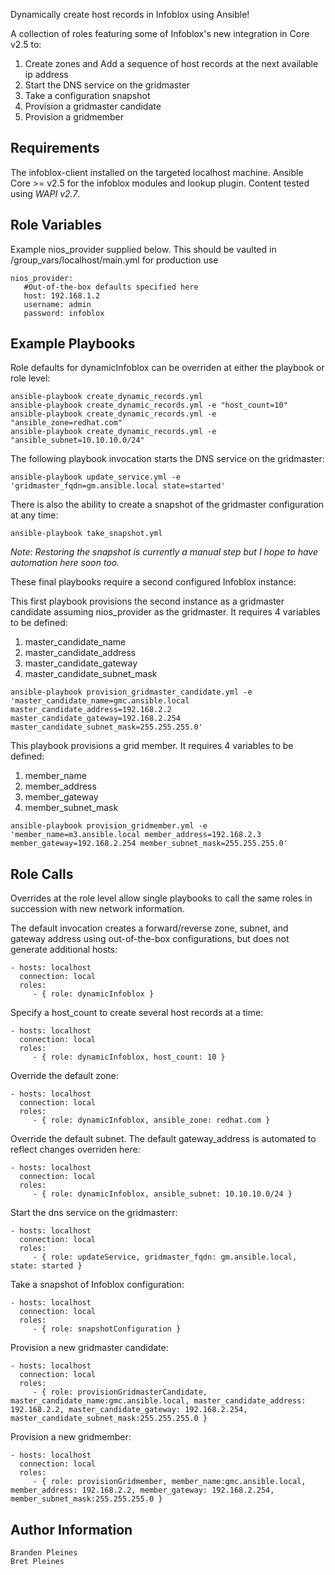 Dynamically create host records in Infoblox using Ansible!

A collection of roles featuring some of Infoblox's new integration in Core v2.5 to: 
1. Create zones and Add a sequence of host records at the next available ip address 
2. Start the DNS service on the gridmaster
3. Take a configuration snapshot
4. Provision a gridmaster candidate
5. Provision a gridmember

Requirements
------------

The infoblox-client installed on the targeted localhost machine. Ansible Core >= v2.5 for the infoblox modules and lookup plugin. Content tested using *WAPI v2.7*.

Role Variables
--------------
Example nios_provider supplied below. This should be vaulted in /group_vars/localhost/main.yml for production use

```
nios_provider:
   #Out-of-the-box defaults specified here
   host: 192.168.1.2
   username: admin
   password: infoblox
```

Example Playbooks
-----------------
Role defaults for dynamicInfoblox can be overriden at either the playbook or role level:

```
ansible-playbook create_dynamic_records.yml
ansible-playbook create_dynamic_records.yml -e "host_count=10"
ansible-playbook create_dynamic_records.yml -e "ansible_zone=redhat.com"
ansible-playbook create_dynamic_records.yml -e "ansible_subnet=10.10.10.0/24"
```

The following playbook invocation starts the DNS service on the gridmaster:
```
ansible-playbook update_service.yml -e 'gridmaster_fqdn=gm.ansible.local state=started'
```

There is also the ability to create a snapshot of the gridmaster configuration at any time:
```
ansible-playbook take_snapshot.yml
```
_Note: Restoring the snapshot is currently a manual step but I hope to have automation here soon too._

These final playbooks require a second configured Infoblox instance: 

This first playbook provisions the second instance as a gridmaster candidate assuming nios_provider as the gridmaster. It requires 4 variables to be defined: 
1. master_candidate_name
2. master_candidate_address
3. master_candidate_gateway
4. master_candidate_subnet_mask
```
ansible-playbook provision_gridmaster_candidate.yml -e 'master_candidate_name=gmc.ansible.local master_candidate_address=192.168.2.2 master_candidate_gateway=192.168.2.254 master_candidate_subnet_mask=255.255.255.0'
```

This playbook provisions a grid member. It requires 4 variables to be defined:
1. member_name
2. member_address
3. member_gateway
4. member_subnet_mask
```
ansible-playbook provision_gridmember.yml -e 'member_name=m3.ansible.local member_address=192.168.2.3 member_gateway=192.168.2.254 member_subnet_mask=255.255.255.0'
```


Role Calls
-----------------
Overrides at the role level allow single playbooks to call the same roles in succession with new network information.

The default invocation creates a forward/reverse zone, subnet, and gateway address using out-of-the-box configurations, but does not generate additional hosts:

    - hosts: localhost
      connection: local
      roles:
         - { role: dynamicInfoblox }

Specify a host_count to create several host records at a time:

    - hosts: localhost
      connection: local
      roles:
         - { role: dynamicInfoblox, host_count: 10 }

Override the default zone:

    - hosts: localhost
      connection: local
      roles:
         - { role: dynamicInfoblox, ansible_zone: redhat.com }

Override the default subnet. The default gateway_address is automated to reflect changes overriden here:

    - hosts: localhost
      connection: local
      roles:
         - { role: dynamicInfoblox, ansible_subnet: 10.10.10.0/24 }

Start the dns service on the gridmasterr:

    - hosts: localhost
      connection: local
      roles:
         - { role: updateService, gridmaster_fqdn: gm.ansible.local, state: started }

Take a snapshot of Infoblox configuration:

    - hosts: localhost
      connection: local
      roles:
         - { role: snapshotConfiguration }

Provision a new gridmaster candidate:

    - hosts: localhost
      connection: local
      roles:
         - { role: provisionGridmasterCandidate, master_candidate_name:gmc.ansible.local, master_candidate_address: 192.168.2.2, master_candidate_gateway: 192.168.2.254, master_candidate_subnet_mask:255.255.255.0 }


Provision a new gridmember:

    - hosts: localhost
      connection: local
      roles:
         - { role: provisionGridmember, member_name:gmc.ansible.local, member_address: 192.168.2.2, member_gateway: 192.168.2.254, member_subnet_mask:255.255.255.0 }

Author Information
------------------
```
Branden Pleines
Bret Pleines
```
